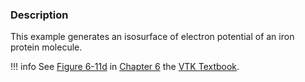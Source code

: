 ### Description

This example generates an isosurface of electron potential of an iron protein molecule.

!!! info
    See [Figure 6-11d](/VTKBook/06Chapter6/#Figure%206-11d) in [Chapter 6](/VTKBook/06Chapter6) the [VTK Textbook](/VTKBook/01Chapter1/).
